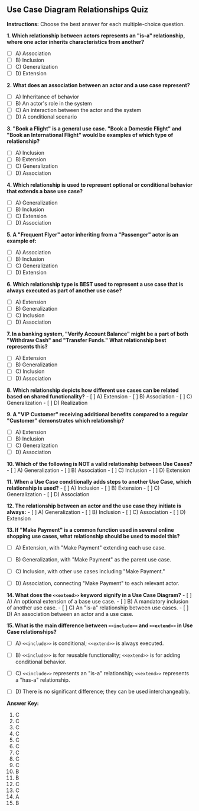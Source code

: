 ## Use Case Diagram Relationships Quiz

**Instructions:** Choose the best answer for each multiple-choice question.

**1. Which relationship between actors represents an "is-a" relationship, where one actor inherits characteristics from another?**
   - [ ] A) Association
   - [ ] B) Inclusion
   - [ ] C) Generalization
   - [ ] D) Extension

**2.  What does an association between an actor and a use case represent?**
   - [ ] A) Inheritance of behavior
   - [ ] B) An actor's role in the system
   - [ ] C) An interaction between the actor and the system
   - [ ] D) A conditional scenario

**3.  "Book a Flight" is a general use case. "Book a Domestic Flight" and "Book an International Flight" would be examples of which type of relationship?**
   - [ ] A) Inclusion
   - [ ] B) Extension
   - [ ] C) Generalization
   - [ ] D) Association

**4. Which relationship is used to represent optional or conditional behavior that extends a base use case?**
   - [ ] A) Generalization
   - [ ] B) Inclusion
   - [ ] C) Extension
   - [ ] D) Association

**5. A "Frequent Flyer" actor inheriting from a "Passenger" actor is an example of:**
   - [ ] A) Association
   - [ ] B) Inclusion
   - [ ] C) Generalization
   - [ ] D) Extension

**6. Which relationship type is BEST used to represent a use case that is always executed as part of another use case?**
   - [ ] A) Extension
   - [ ] B) Generalization
   - [ ] C) Inclusion
   - [ ] D) Association

**7.  In a banking system, "Verify Account Balance" might be a part of both "Withdraw Cash" and "Transfer Funds." What relationship best represents this?**
   - [ ] A) Extension
   - [ ] B) Generalization
   - [ ] C) Inclusion
   - [ ] D) Association  

**8.  Which relationship depicts how different use cases can be related based on shared functionality?**
     - [ ] A) Extension
     - [ ] B) Association
      - [ ] C) Generalization
     - [ ] D) Realization


**9. A "VIP Customer" receiving additional benefits compared to a regular "Customer" demonstrates which relationship?**
   - [ ] A) Extension
   - [ ] B) Inclusion
   - [ ] C) Generalization
   - [ ] D) Association

**10.  Which of the following is NOT a valid relationship between Use Cases?**
    - [ ] A) Generalization
    - [ ] B) Association
    - [ ] C) Inclusion
    - [ ] D) Extension


**11. When a Use Case conditionally adds steps to another Use Case, which relationship is used?**
    - [ ] A) Inclusion
    - [ ] B) Extension
    - [ ] C) Generalization
    - [ ] D) Association

**12. The relationship between an actor and the use case they initiate is always:**
    - [ ] A) Generalization
    - [ ] B) Inclusion
    - [ ] C) Association
    - [ ] D) Extension


**13.  If "Make Payment" is a common function used in several online shopping use cases, what relationship should be used to model this?**
   - [ ] A) Extension, with "Make Payment" extending each use case.
   - [ ] B) Generalization, with "Make Payment" as the parent use case.
   - [ ] C)  Inclusion, with other use cases including "Make Payment."
   - [ ] D) Association, connecting "Make Payment" to each relevant actor.


**14. What does the `<<extend>>` keyword signify in a Use Case Diagram?**
    - [ ] A) An optional extension of a base use case.
    - [ ] B) A mandatory inclusion of another use case.
    - [ ] C) An "is-a" relationship between use cases.
    - [ ] D) An association between an actor and a use case.

**15.  What is the main difference between `<<include>>` and `<<extend>>` in Use Case relationships?**
   - [ ] A) `<<include>>` is conditional; `<<extend>>` is always executed.
   - [ ] B)  `<<include>>` is for reusable functionality; `<<extend>>` is for adding conditional behavior.
   - [ ] C) `<<include>>` represents an "is-a" relationship; `<<extend>>` represents a "has-a" relationship.
   - [ ] D) There is no significant difference; they can be used interchangeably.


**Answer Key:**
1.  C
2.  C
3.  C
4.  C
5.  C
6.  C
7.  C
8.  C
9.  C
10. B
11. B
12. C
13. C
14. A
15. B 
